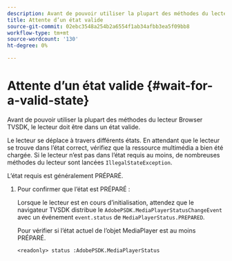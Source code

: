 ```yaml
---
description: Avant de pouvoir utiliser la plupart des méthodes du lecteur Browser TVSDK, le lecteur doit être dans un état valide.
title: Attente d’un état valide
source-git-commit: 02ebc3548a254b2a6554f1ab34afbb3ea5f09bb8
workflow-type: tm+mt
source-wordcount: '130'
ht-degree: 0%

---
```


# Attente d’un état valide {#wait-for-a-valid-state}

Avant de pouvoir utiliser la plupart des méthodes du lecteur Browser TVSDK, le lecteur doit être dans un état valide.

Le lecteur se déplace à travers différents états. En attendant que le lecteur se trouve dans l’état correct, vérifiez que la ressource multimédia a bien été chargée. Si le lecteur n’est pas dans l’état requis au moins, de nombreuses méthodes du lecteur sont lancées `IllegalStateException`.

L’état requis est généralement PRÉPARÉ.

1. Pour confirmer que l’état est PRÉPARÉ :

   Lorsque le lecteur est en cours d’initialisation, attendez que le navigateur TVSDK distribue le `AdobePSDK.MediaPlayerStatusChangeEvent` avec un événement `event.status` de `MediaPlayerStatus.PREPARED`.

   Pour vérifier si l’état actuel de l’objet MediaPlayer est au moins PRÉPARÉ.

   ```
   <readonly> status :AdobePSDK.MediaPlayerStatus
   ```
